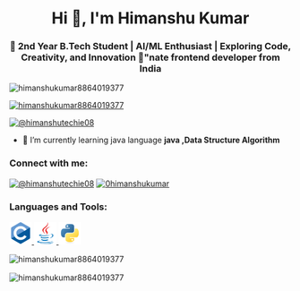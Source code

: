 <h1 align="center">Hi 👋, I'm Himanshu Kumar</h1>
<h3 align="center">🌟 2nd Year B.Tech Student | AI/ML Enthusiast | Exploring Code, Creativity, and Innovation 🚀"nate frontend developer from India</h3>

<p align="left"> <img src="https://komarev.com/ghpvc/?username=himanshukumar8864019377&label=Profile%20views&color=0e75b6&style=flat" alt="himanshukumar8864019377" /> </p>

<p align="left"> <a href="https://github.com/ryo-ma/github-profile-trophy"><img src="https://github-profile-trophy.vercel.app/?username=himanshukumar8864019377" alt="himanshukumar8864019377" /></a> </p>

<p align="left"> <a href="https://twitter.com/@himanshutechie08" target="blank"><img src="https://img.shields.io/twitter/follow/@himanshutechie08?logo=twitter&style=for-the-badge" alt="@himanshutechie08" /></a> </p>

- 🌱 I’m currently learning java language **java ,Data Structure Algorithm**

<h3 align="left">Connect with me:</h3>
<p align="left">
<a href="https://twitter.com/@himanshutechie08" target="blank"><img align="center" src="https://raw.githubusercontent.com/rahuldkjain/github-profile-readme-generator/master/src/images/icons/Social/twitter.svg" alt="@himanshutechie08" height="30" width="40" /></a>
<a href="https://linkedin.com/in/0himanshukumar" target="blank"><img align="center" src="https://raw.githubusercontent.com/rahuldkjain/github-profile-readme-generator/master/src/images/icons/Social/linked-in-alt.svg" alt="0himanshukumar" height="30" width="40" /></a>
</p>

<h3 align="left">Languages and Tools:</h3>
<p align="left"> <a href="https://www.cprogramming.com/" target="_blank" rel="noreferrer"> <img src="https://raw.githubusercontent.com/devicons/devicon/master/icons/c/c-original.svg" alt="c" width="40" height="40"/> </a> <a href="https://www.java.com" target="_blank" rel="noreferrer"> <img src="https://raw.githubusercontent.com/devicons/devicon/master/icons/java/java-original.svg" alt="java" width="40" height="40"/> </a> <a href="https://www.python.org" target="_blank" rel="noreferrer"> <img src="https://raw.githubusercontent.com/devicons/devicon/master/icons/python/python-original.svg" alt="python" width="40" height="40"/> </a> </p>

<p><img align="center" src="https://github-readme-stats.vercel.app/api/top-langs?username=himanshukumar8864019377&show_icons=true&locale=en&layout=compact" alt="himanshukumar8864019377" /></p>

<p><img align="center" src="https://github-readme-streak-stats.herokuapp.com/?user=himanshukumar8864019377&" alt="himanshukumar8864019377" /></p>
